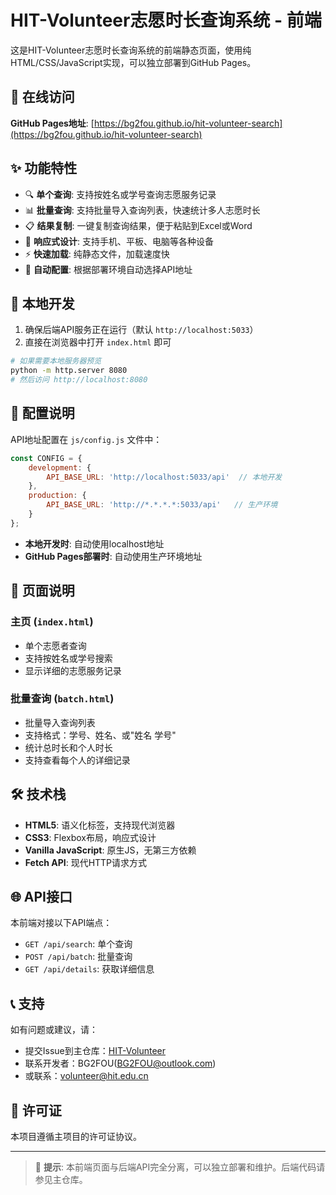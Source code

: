 # HIT-Volunteer志愿时长查询系统 - 前端

这是HIT-Volunteer志愿时长查询系统的前端静态页面，使用纯HTML/CSS/JavaScript实现，可以独立部署到GitHub Pages。

## 🌟 在线访问

**GitHub Pages地址**: [https://bg2fou.github.io/hit-volunteer-search](https://bg2fou.github.io/hit-volunteer-search)

## ✨ 功能特性

- 🔍 **单个查询**: 支持按姓名或学号查询志愿服务记录
- 📊 **批量查询**: 支持批量导入查询列表，快速统计多人志愿时长
- 📋 **结果复制**: 一键复制查询结果，便于粘贴到Excel或Word
- 📱 **响应式设计**: 支持手机、平板、电脑等各种设备
- ⚡ **快速加载**: 纯静态文件，加载速度快
- 🔧 **自动配置**: 根据部署环境自动选择API地址

## 🚀 本地开发

1. 确保后端API服务正在运行（默认 `http://localhost:5033`）
2. 直接在浏览器中打开 `index.html` 即可

```bash
# 如果需要本地服务器预览
python -m http.server 8080
# 然后访问 http://localhost:8080
```

## 🔧 配置说明

API地址配置在 `js/config.js` 文件中：

```javascript
const CONFIG = {
    development: {
        API_BASE_URL: 'http://localhost:5033/api'  // 本地开发
    },
    production: {
        API_BASE_URL: 'http://*.*.*.*:5033/api'   // 生产环境
    }
};
```

- **本地开发时**: 自动使用localhost地址
- **GitHub Pages部署时**: 自动使用生产环境地址

## 📱 页面说明

### 主页 (`index.html`)
- 单个志愿者查询
- 支持按姓名或学号搜索
- 显示详细的志愿服务记录

### 批量查询 (`batch.html`)
- 批量导入查询列表
- 支持格式：学号、姓名、或"姓名 学号"
- 统计总时长和个人时长
- 支持查看每个人的详细记录

## 🛠️ 技术栈

- **HTML5**: 语义化标签，支持现代浏览器
- **CSS3**: Flexbox布局，响应式设计
- **Vanilla JavaScript**: 原生JS，无第三方依赖
- **Fetch API**: 现代HTTP请求方式

## 🌐 API接口

本前端对接以下API端点：

- `GET /api/search`: 单个查询
- `POST /api/batch`: 批量查询  
- `GET /api/details`: 获取详细信息

## 📞 支持

如有问题或建议，请：
- 提交Issue到主仓库：[HIT-Volunteer](https://github.com/BG2FOU/HIT-Volunteer)
- 联系开发者：BG2FOU(BG2FOU@outlook.com)
- 或联系：volunteer@hit.edu.cn

## 📄 许可证

本项目遵循主项目的许可证协议。

---

> 🎯 **提示**: 本前端页面与后端API完全分离，可以独立部署和维护。后端代码请参见主仓库。